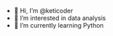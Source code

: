 - 👋 Hi, I’m @keticoder
- 👀 I’m interested in data analysis
- 🌱 I’m currently learning Python

<!---
keticoder/keticoder is a ✨ special ✨ repository because its `README.md` (this file) appears on your GitHub profile.
You can click the Preview link to take a look at your changes.
--->
